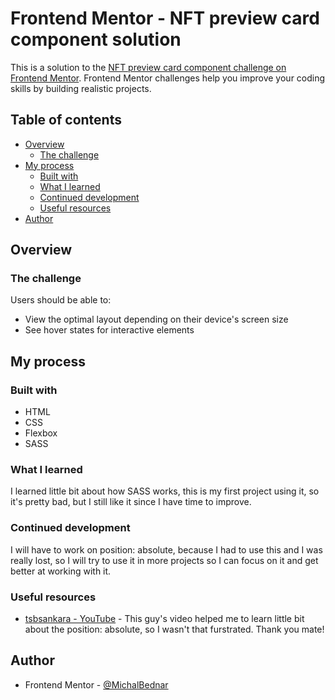 # Frontend Mentor - NFT preview card component solution

This is a solution to the [NFT preview card component challenge on Frontend Mentor](https://www.frontendmentor.io/challenges/nft-preview-card-component-SbdUL_w0U). Frontend Mentor challenges help you improve your coding skills by building realistic projects. 

## Table of contents

- [Overview](#overview)
  - [The challenge](#the-challenge)
- [My process](#my-process)
  - [Built with](#built-with)
  - [What I learned](#what-i-learned)
  - [Continued development](#continued-development)
  - [Useful resources](#useful-resources)
- [Author](#author)


## Overview

### The challenge

Users should be able to:

- View the optimal layout depending on their device's screen size
- See hover states for interactive elements


## My process

### Built with

- HTML
- CSS
- Flexbox
- SASS

### What I learned

I learned little bit about how SASS works, this is my first project using it, so it's pretty bad, but I still like it since I have time to improve.

### Continued development

I will have to work on position: absolute, because I had to use this and I was really lost, so I will try to use it in more projects so I can focus on it and get better at working with it.

### Useful resources

- [tsbsankara - YouTube](https://www.youtube.com/c/tsbsankara) - This guy's video helped me to learn little bit about the position: absolute, so I wasn't that furstrated. Thank you mate!


## Author

- Frontend Mentor - [@MichalBednar](https://www.frontendmentor.io/profile/MichalBednar)

